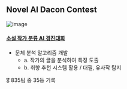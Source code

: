 ## Novel AI Dacon Contest
![image](https://user-images.githubusercontent.com/70877497/113690104-04bc9d80-9706-11eb-9705-79f83a54d532.png)
#### [소설 작가 분류 AI 경진대회](https://dacon.io/competitions/official/235670/overview/description/)


- 문체 분석 알고리즘 개발
   - a. 작가의 글을 분석하여 특징 도출
   - b. 취향 추천 시스템 활용 / 대필, 유사작 탐지

🎖️ 835팀 중 35등 기록
